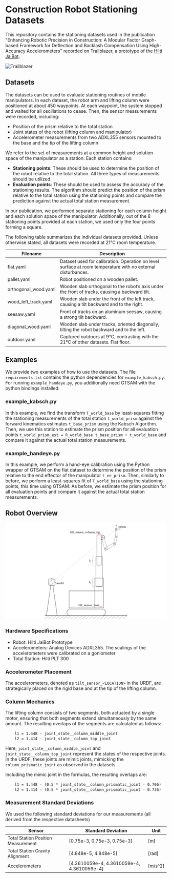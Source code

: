# Construction Robot Stationing Datasets

This repository contains the stationing datasets used in the publication "Enhancing Robotic Precision in Construction: A Modular Factor Graph-based Framework for Deflection and Backlash Compensation Using High-Accuracy Accelerometers" recorded on Trailblazer, a prototype of the [Hilti JaiBot](https://www.hilti.group/content/hilti/CP/XX/en/company/media-relations/media-releases/Jaibot.html).

![Trailblazer](data/images/trailblazer.jpg)

## Datasets

The datasets can be used to evaluate stationing routines of mobile manipulators. In each dataset, the robot arm and lifting column were positioned at about 450 waypoints. At each waypoint, the system stopped and waited for all oscillations to cease. Then, the sensor measurements were recorded, including:

- Position of the prism relative to the total station
- Joint states of the robot (lifting column and manipulator)
- Accelerometer measurements from two ADXL355 sensors mounted to the base and the tip of the lifting column

We refer to the set of measurements at a common height and solution space of the manipulator as a station. Each station contains:

- **Stationing points**: These should be used to determine the position of the robot relative to the total station. All three types of measurements should be utilized.
- **Evaluation points**: These should be used to assess the accuracy of the stationing results. The algorithm should predict the position of the prism relative to the total station using the stationing points and compare the prediction against the actual total station measurement.

In our publication, we performed separate stationing for each column height and each solution space of the manipulator. Additionally, out of the 8 stationing points provided at each station, we used only the four points forming a square.

The following table summarizes the individual datasets provided. Unless otherwise stated, all datasets were recorded at 21°C room temperature.

| Filename             | Description                                                                                                 |
|----------------------|-------------------------------------------------------------------------------------------------------------|
| flat.yaml            | Dataset used for calibration. Operation on level surface at room temperature with no external disturbances. |
| pallet.yaml          | Robot positioned on a wooden pallet.                                                                        |
| orthogonal_wood.yaml | Wooden slab orthogonal to the robot’s axis under the front of tracks, causing a backward tilt.              |
| wood_left_track.yaml | Wooden slab under the front of the left track, causing a tilt backward and to the right.                    |
| seesaw.yaml          | Front of tracks on an aluminum seesaw, causing a strong tilt backward.                                      |
| diagonal_wood.yaml   | Wooden slab under tracks, oriented diagonally, tilting the robot backward and to the left.                  |
| outdoor.yaml         | Captured outdoors at 9°C, contrasting with the 21°C of other datasets. Flat floor.                          |


## Examples

We provide two examples of how to use the datasets. The file `requirements.txt` contains the python dependencies for `example_kabsch.py`. For running `example_handeye.py`, you additionally need GTSAM with the python bindings installed. 

### example_kabsch.py

In this example, we find the transform `T_world_base` by least-squares fitting the stationing measurements of the total station `t_world_prism` against the forward kinematics estimates `t_base_prism` using the Kabsch Algorithm. Then, we use this station to estimate the prism position for all evaluation points `t_world_prism_est = R_world_base t_base_prism + t_world_base` and compare it against the actual total station measurements.

### example_handeye.py

In this example, we perform a hand-eye calibration using the Python wrapper of GTSAM on the flat dataset to determine the position of the prism relative to the end effector of the manipulator `t_ee_prism`. Then, similarly to before, we perform a least-squares fit of `T_world_base` using the stationing points, this time using GTSAM. As before, we estimate the prism position for all evaluation points and compare it against the actual total station measurements.

## Robot Overview
![Trailblazer](data/images/robot_overview.jpg)

### Hardware Specifications

* Robot: Hilti JaiBot Prototype
* Accelerometers: Analog Devices ADXL355. The scalings of the accelerometers were calibrated on a goniometer
* Total Station: Hilti PLT 300


### Accelerometer Placement
The accelerometers, denoted as `tilt_sensor_<LOCATION>` in the URDF, are strategically placed on the rigid base and at the tip of the lifting column.

### Column Mechanics
The lifting column consists of two segments, both actuated by a single motor, ensuring that both segments extend simultaneously by the same amount. The resulting overlaps of the segments are calculated as follows:

        l1 = 1.448 - joint_state__column_middle_joint
        l2 = 1.414 - joint_state__column_top_joint

Here, `joint_state__column_middle_joint` and `joint_state__column_top_joint` represent the states of the respective joints. In the URDF, these joints are mimic joints, mimicking the `column_prismatic_joint` as observed in the datasets.

Including the mimic joint in the formulas, the resulting overlaps are:

        l1 = 1.448 - (0.5 * joint_state__column_prismatic_joint - 0.706)
        l2 = 1.414 - (0.5 * joint_state__column_prismatic_joint - 0.736)

### Measurement Standard Deviations
We used the following standard deviations for our measurements (all derived from the respective datasheets)

| Sensor                             | Standard Deviation                         | Unit    |
|------------------------------------|--------------------------------------------|---------|
| Total Station Position Measurement | [0.75e-3, 0.75e-3, 0.75e-3]                | [m]     |
| Total Station Gravity Alignment    | [4.848e-5, 4.848e-5]             | [rad]   |
| Accelerometers                     | [4.3610059e-4, 4.3610059e-4, 4.3610059e-4] | [m/s^2] |